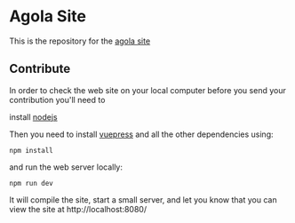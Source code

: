 # Agola Site

This is the repository for the [agola site](https://agola.io)


## Contribute

In order to check the web site on your local computer before you send your contribution you'll need to

install [nodejs](https://nodejs.org/en/)

Then you need to install [vuepress](https://vuepress.vuejs.org/) and all the other dependencies using:

```
npm install
```

and run the web server locally:

```
npm run dev
```

It will compile the site, start a small server, and let you know that you can view the site at http://localhost:8080/


